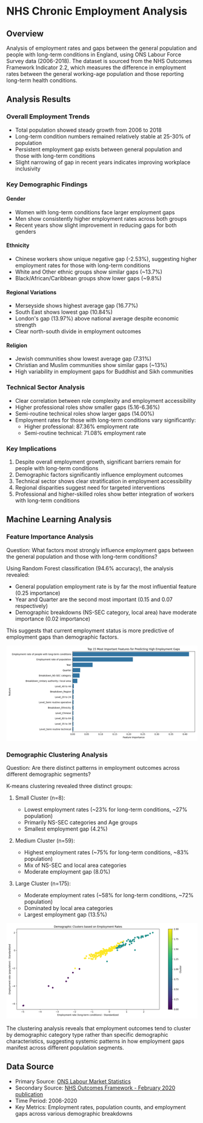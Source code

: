# NHS Chronic Employment Analysis

## Overview
Analysis of employment rates and gaps between the general population and people with long-term conditions in England, using ONS Labour Force Survey data (2006-2018). The dataset is sourced from the NHS Outcomes Framework Indicator 2.2, which measures the difference in employment rates between the general working-age population and those reporting long-term health conditions.

## Analysis Results

### Overall Employment Trends
- Total population showed steady growth from 2006 to 2018
- Long-term condition numbers remained relatively stable at 25-30% of population
- Persistent employment gap exists between general population and those with long-term conditions
- Slight narrowing of gap in recent years indicates improving workplace inclusivity

### Key Demographic Findings

#### Gender
- Women with long-term conditions face larger employment gaps
- Men show consistently higher employment rates across both groups
- Recent years show slight improvement in reducing gaps for both genders

#### Ethnicity
- Chinese workers show unique negative gap (-2.53%), suggesting higher employment rates for those with long-term conditions
- White and Other ethnic groups show similar gaps (~13.7%)
- Black/African/Caribbean groups show lower gaps (~9.8%)

#### Regional Variations
- Merseyside shows highest average gap (16.77%)
- South East shows lowest gap (10.84%)
- London's gap (13.97%) above national average despite economic strength
- Clear north-south divide in employment outcomes

#### Religion
- Jewish communities show lowest average gap (7.31%)
- Christian and Muslim communities show similar gaps (~13%)
- High variability in employment gaps for Buddhist and Sikh communities

### Technical Sector Analysis
- Clear correlation between role complexity and employment accessibility
- Higher professional roles show smaller gaps (5.16-6.36%)
- Semi-routine technical roles show larger gaps (14.00%)
- Employment rates for those with long-term conditions vary significantly:
  * Higher professional: 87.36% employment rate
  * Semi-routine technical: 71.08% employment rate

### Key Implications
1. Despite overall employment growth, significant barriers remain for people with long-term conditions
2. Demographic factors significantly influence employment outcomes
3. Technical sector shows clear stratification in employment accessibility
4. Regional disparities suggest need for targeted interventions
5. Professional and higher-skilled roles show better integration of workers with long-term conditions

## Machine Learning Analysis

### Feature Importance Analysis
Question: What factors most strongly influence employment gaps between the general population and those with long-term conditions?

Using Random Forest classification (94.6% accuracy), the analysis revealed:
- General population employment rate is by far the most influential feature (0.25 importance)
- Year and Quarter are the second most important (0.15 and 0.07 respectively)
- Demographic breakdowns (NS-SEC category, local area) have moderate importance (0.02 importance)

This suggests that current employment status is more predictive of employment gaps than demographic factors.

![Feature Importance](figures/feature_importance.png)

### Demographic Clustering Analysis
Question: Are there distinct patterns in employment outcomes across different demographic segments?

K-means clustering revealed three distinct groups:

1. Small Cluster (n=8):
   - Lowest employment rates (~23% for long-term conditions, ~27% population)
   - Primarily NS-SEC categories and Age groups
   - Smallest employment gap (4.2%)

2. Medium Cluster (n=59):
   - Highest employment rates (~75% for long-term conditions, ~83% population)
   - Mix of NS-SEC and local area categories
   - Moderate employment gap (8.0%)

3. Large Cluster (n=175):
   - Moderate employment rates (~58% for long-term conditions, ~72% population)
   - Dominated by local area categories
   - Largest employment gap (13.5%)

![Clustering Analysis](figures/clusters_scatter.png)

The clustering analysis reveals that employment outcomes tend to cluster by demographic category type rather than specific demographic characteristics, suggesting systemic patterns in how employment gaps manifest across different population segments.

## Data Source
- Primary Source: [ONS Labour Market Statistics](https://www.ons.gov.uk/employmentandlabourmarket/peopleinwork/employmentandemployeetypes/bulletins/uklabourmarket/previousReleases)
- Secondary Source: [NHS Outcomes Framework - February 2020 publication](https://digital.nhs.uk/data-and-information/publications/statistical/nhs-outcomes-framework/february-2020)
- Time Period: 2006-2020
- Key Metrics: Employment rates, population counts, and employment gaps across various demographic breakdowns
